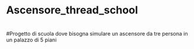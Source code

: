 # Ascensore_thread_school
#
#Progetto di scuola dove bisogna simulare un ascensore da tre persona in un palazzo di 5 piani 
#
#
#
#
#
#
#
#
#
#
#
#
#
